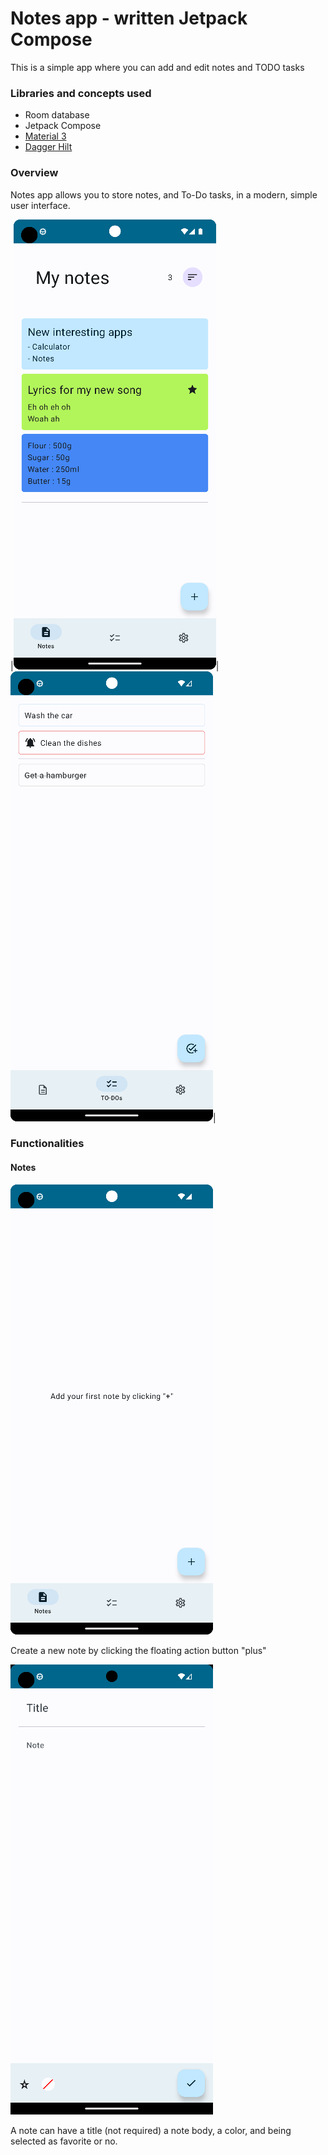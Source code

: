 # Notes app - written Jetpack Compose

This is a simple app where you can add and edit notes and TODO tasks

### Libraries and concepts used

- Room database
- Jetpack Compose
- [Material 3](https://m3.material.io/)
- [Dagger Hilt](https://github.com/google/dagger/tree/master/java/dagger/hilt)

### Overview

Notes app allows you to store notes, and To-Do tasks, in a modern, simple user interface.

|![image](readme_res/overview_notes.png)|![overview_tasks](readme_res/overview_tasks.png)|

### Functionalities

#### Notes
![notes_list_blank](readme_res/notes_list_blank.png)

Create a new note by clicking the floating action button "plus"

![notes_add](readme_res/notes_add.png)

A note can have a title (not required) a note body, a color, and being selected as favorite or no.